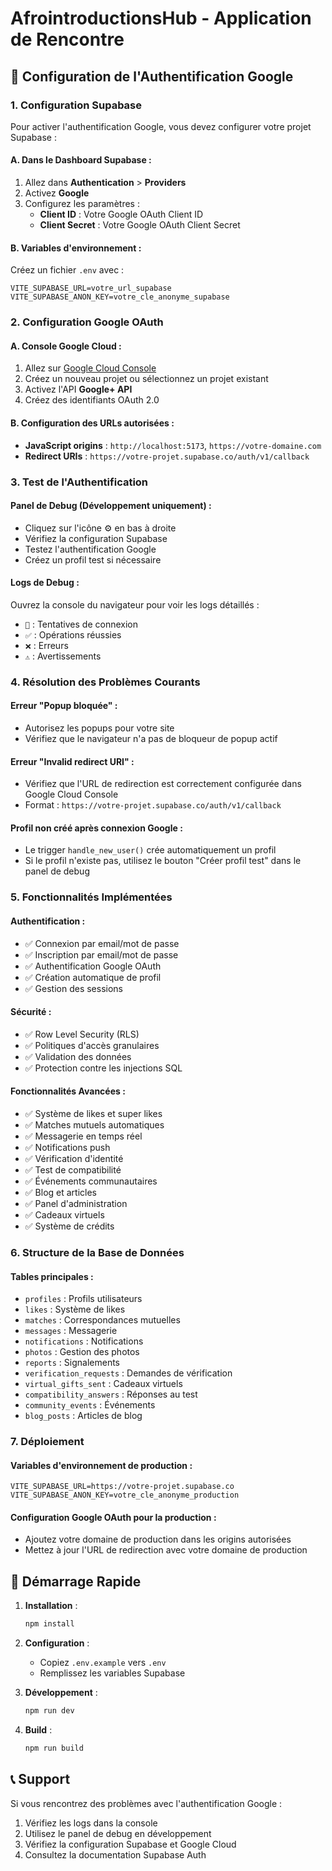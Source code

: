 # AfrointroductionsHub - Application de Rencontre

## 🔐 Configuration de l'Authentification Google

### 1. Configuration Supabase

Pour activer l'authentification Google, vous devez configurer votre projet Supabase :

#### A. Dans le Dashboard Supabase :
1. Allez dans **Authentication** > **Providers**
2. Activez **Google**
3. Configurez les paramètres :
   - **Client ID** : Votre Google OAuth Client ID
   - **Client Secret** : Votre Google OAuth Client Secret

#### B. Variables d'environnement :
Créez un fichier `.env` avec :
```env
VITE_SUPABASE_URL=votre_url_supabase
VITE_SUPABASE_ANON_KEY=votre_cle_anonyme_supabase
```

### 2. Configuration Google OAuth

#### A. Console Google Cloud :
1. Allez sur [Google Cloud Console](https://console.cloud.google.com/)
2. Créez un nouveau projet ou sélectionnez un projet existant
3. Activez l'API **Google+ API**
4. Créez des identifiants OAuth 2.0

#### B. Configuration des URLs autorisées :
- **JavaScript origins** : `http://localhost:5173`, `https://votre-domaine.com`
- **Redirect URIs** : `https://votre-projet.supabase.co/auth/v1/callback`

### 3. Test de l'Authentification

#### Panel de Debug (Développement uniquement) :
- Cliquez sur l'icône ⚙️ en bas à droite
- Vérifiez la configuration Supabase
- Testez l'authentification Google
- Créez un profil test si nécessaire

#### Logs de Debug :
Ouvrez la console du navigateur pour voir les logs détaillés :
- `🔄` : Tentatives de connexion
- `✅` : Opérations réussies
- `❌` : Erreurs
- `⚠️` : Avertissements

### 4. Résolution des Problèmes Courants

#### Erreur "Popup bloquée" :
- Autorisez les popups pour votre site
- Vérifiez que le navigateur n'a pas de bloqueur de popup actif

#### Erreur "Invalid redirect URI" :
- Vérifiez que l'URL de redirection est correctement configurée dans Google Cloud Console
- Format : `https://votre-projet.supabase.co/auth/v1/callback`

#### Profil non créé après connexion Google :
- Le trigger `handle_new_user()` crée automatiquement un profil
- Si le profil n'existe pas, utilisez le bouton "Créer profil test" dans le panel de debug

### 5. Fonctionnalités Implémentées

#### Authentification :
- ✅ Connexion par email/mot de passe
- ✅ Inscription par email/mot de passe
- ✅ Authentification Google OAuth
- ✅ Création automatique de profil
- ✅ Gestion des sessions

#### Sécurité :
- ✅ Row Level Security (RLS)
- ✅ Politiques d'accès granulaires
- ✅ Validation des données
- ✅ Protection contre les injections SQL

#### Fonctionnalités Avancées :
- ✅ Système de likes et super likes
- ✅ Matches mutuels automatiques
- ✅ Messagerie en temps réel
- ✅ Notifications push
- ✅ Vérification d'identité
- ✅ Test de compatibilité
- ✅ Événements communautaires
- ✅ Blog et articles
- ✅ Panel d'administration
- ✅ Cadeaux virtuels
- ✅ Système de crédits

### 6. Structure de la Base de Données

#### Tables principales :
- `profiles` : Profils utilisateurs
- `likes` : Système de likes
- `matches` : Correspondances mutuelles
- `messages` : Messagerie
- `notifications` : Notifications
- `photos` : Gestion des photos
- `reports` : Signalements
- `verification_requests` : Demandes de vérification
- `virtual_gifts_sent` : Cadeaux virtuels
- `compatibility_answers` : Réponses au test
- `community_events` : Événements
- `blog_posts` : Articles de blog

### 7. Déploiement

#### Variables d'environnement de production :
```env
VITE_SUPABASE_URL=https://votre-projet.supabase.co
VITE_SUPABASE_ANON_KEY=votre_cle_anonyme_production
```

#### Configuration Google OAuth pour la production :
- Ajoutez votre domaine de production dans les origins autorisées
- Mettez à jour l'URL de redirection avec votre domaine de production

## 🚀 Démarrage Rapide

1. **Installation** :
   ```bash
   npm install
   ```

2. **Configuration** :
   - Copiez `.env.example` vers `.env`
   - Remplissez les variables Supabase

3. **Développement** :
   ```bash
   npm run dev
   ```

4. **Build** :
   ```bash
   npm run build
   ```

## 📞 Support

Si vous rencontrez des problèmes avec l'authentification Google :
1. Vérifiez les logs dans la console
2. Utilisez le panel de debug en développement
3. Vérifiez la configuration Supabase et Google Cloud
4. Consultez la documentation Supabase Auth